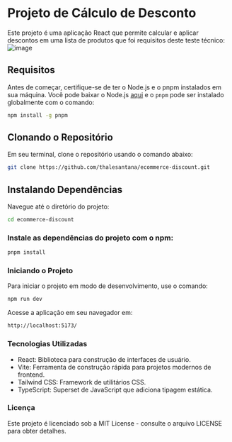 # Projeto de Cálculo de Desconto

Este projeto é uma aplicação React que permite calcular e aplicar descontos em uma lista de produtos que foi requisitos deste teste técnico:
![image](https://github.com/user-attachments/assets/d9736be4-edbd-41c1-b047-faed166255af)

## Requisitos

Antes de começar, certifique-se de ter o Node.js e o pnpm instalados em sua máquina. Você pode baixar o Node.js [aqui](https://nodejs.org/) e o `pnpm` pode ser instalado globalmente com o comando:

```bash
npm install -g pnpm
```

## Clonando o Repositório

Em seu terminal, clone o repositório usando o comando abaixo:

```bash
git clone https://github.com/thalesantana/ecommerce-discount.git
```

## Instalando Dependências
Navegue até o diretório do projeto:

```bash
cd ecommerce-discount
```

### Instale as dependências do projeto com o npm:

```bash
pnpm install
```
### Iniciando o Projeto
Para iniciar o projeto em modo de desenvolvimento, use o comando:

``` bash
npm run dev
```
Acesse a aplicação em seu navegador em:
``` bash
http://localhost:5173/
```
### Tecnologias Utilizadas

- React: Biblioteca para construção de interfaces de usuário.
- Vite: Ferramenta de construção rápida para projetos modernos de frontend.
- Tailwind CSS: Framework de utilitários CSS.
- TypeScript: Superset de JavaScript que adiciona tipagem estática.

### Licença
Este projeto é licenciado sob a MIT License - consulte o arquivo LICENSE para obter detalhes.

